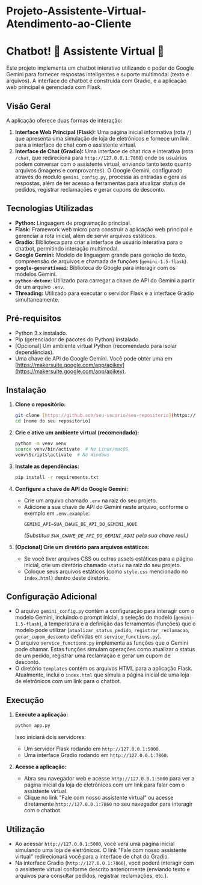 # Projeto-Assistente-Virtual-Atendimento-ao-Cliente

# Chatbot! 💬 Assistente Virtual 💬

Este projeto implementa um chatbot interativo utilizando o poder do Google Gemini para fornecer respostas inteligentes e suporte multimodal (texto e arquivos). A interface do chatbot é construída com Gradio, e a aplicação web principal é gerenciada com Flask.

## Visão Geral

A aplicação oferece duas formas de interação:

1.  **Interface Web Principal (Flask):** Uma página inicial informativa (rota `/`) que apresenta uma simulação de loja de eletrônicos e fornece um link para a interface de chat com o assistente virtual.
2.  **Interface de Chat (Gradio):** Uma interface de chat rica e interativa (rota `/chat`, que redireciona para `http://127.0.0.1:7860`) onde os usuários podem conversar com o assistente virtual, enviando tanto texto quanto arquivos (imagens e comprovantes). O Google Gemini, configurado através do módulo `gemini_config.py`, processa as entradas e gera as respostas, além de ter acesso a ferramentas para atualizar status de pedidos, registrar reclamações e gerar cupons de desconto.

## Tecnologias Utilizadas

* **Python:** Linguagem de programação principal.
* **Flask:** Framework web micro para construir a aplicação web principal e gerenciar a rota inicial, além de servir arquivos estáticos.
* **Gradio:** Biblioteca para criar a interface de usuário interativa para o chatbot, permitindo interação multimodal.
* **Google Gemini:** Modelo de linguagem grande para geração de texto, compreensão de arquivos e chamada de funções (`gemini-1.5-flash`).
* **`google-generativeai`:** Biblioteca do Google para interagir com os modelos Gemini.
* **`python-dotenv`:** Utilizado para carregar a chave de API do Gemini a partir de um arquivo `.env`.
* **Threading:** Utilizado para executar o servidor Flask e a interface Gradio simultaneamente.

## Pré-requisitos

* Python 3.x instalado.
* Pip (gerenciador de pacotes do Python) instalado.
* [Opcional] Um ambiente virtual Python (recomendado para isolar dependências).
* Uma chave de API do Google Gemini. Você pode obter uma em [https://makersuite.google.com/app/apikey](https://makersuite.google.com/app/apikey).

## Instalação

1.  **Clone o repositório:**
    ```bash
    git clone [https://github.com/seu-usuario/seu-repositorio](https://www.google.com/search?q=https://github.com/seu-usuario/seu-repositorio) # Substitua pelo link do seu repositório
    cd [nome do seu repositório]
    ```

2.  **Crie e ative um ambiente virtual (recomendado):**
    ```bash
    python -m venv venv
    source venv/bin/activate  # No Linux/macOS
    venv\Scripts\activate  # No Windows
    ```

3.  **Instale as dependências:**
    ```bash
    pip install -r requirements.txt
    ```

4.  **Configure a chave de API do Google Gemini:**
    * Crie um arquivo chamado `.env` na raiz do seu projeto.
    * Adicione a sua chave de API do Gemini neste arquivo, conforme o exemplo em `.env.example`:
        ```
        GEMINI_API=SUA_CHAVE_DE_API_DO_GEMINI_AQUI
        ```
        *(Substitua `SUA_CHAVE_DE_API_DO_GEMINI_AQUI` pela sua chave real.)*

5.  **[Opcional] Crie um diretório para arquivos estáticos:**
    * Se você tiver arquivos CSS ou outras assets estáticas para a página inicial, crie um diretório chamado `static` na raiz do seu projeto.
    * Coloque seus arquivos estáticos (como `style.css` mencionado no `index.html`) dentro deste diretório.

## Configuração Adicional

* O arquivo `gemini_config.py` contém a configuração para interagir com o modelo Gemini, incluindo o prompt inicial, a seleção do modelo (`gemini-1.5-flash`), a temperatura e a definição das ferramentas (funções) que o modelo pode utilizar (`atualizar_status_pedido`, `registrar_reclamacao`, `gerar_cupom_desconto` definidas em `service_functions.py`).
* O arquivo `service_functions.py` implementa as funções que o Gemini pode chamar. Estas funções simulam operações como atualizar o status de um pedido, registrar uma reclamação e gerar um cupom de desconto.
* O diretório `templates` contém os arquivos HTML para a aplicação Flask. Atualmente, inclui o `index.html` que simula a página inicial de uma loja de eletrônicos com um link para o chatbot.

## Execução

1.  **Execute a aplicação:**
    ```bash
    python app.py
    ```
    Isso iniciará dois servidores:
    * Um servidor Flask rodando em `http://127.0.0.1:5000`.
    * Uma interface Gradio rodando em `http://127.0.0.1:7860`.

2.  **Acesse a aplicação:**
    * Abra seu navegador web e acesse `http://127.0.0.1:5000` para ver a página inicial da loja de eletrônicos com um link para falar com o assistente virtual.
    * Clique no link "Fale com nosso assistente virtual" ou acesse diretamente `http://127.0.0.1:7860` no seu navegador para interagir com o chatbot.

## Utilização

* Ao acessar `http://127.0.0.1:5000`, você verá uma página inicial simulando uma loja de eletrônicos. O link "Fale com nosso assistente virtual" redirecionará você para a interface de chat do Gradio.
* Na interface Gradio (`http://127.0.0.1:7860`), você poderá interagir com o assistente virtual conforme descrito anteriormente (enviando texto e arquivos para consultar pedidos, registrar reclamações, etc.).
